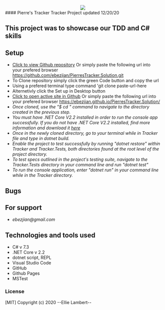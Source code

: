<div align="center">
<img src="https://user-images.githubusercontent.com/49379604/99859318-b8f5c700-2b5d-11eb-9977-056ef61ecdb3.png">
</div>
#### Pierre's Tracker Tracker Project  updated 12/20/20

## This project was to showcase our TDD and C# skills

## Setup

- [Click to view Github repository](https://github.com/ebezjian/PierresTracker.Solution.git) Or simply paste the following url into your prefered browser https://github.com/ebezjian/PierresTracker.Solution.git
- To Clone repository simply click the green Code button and copy the url
- Using a prefered terminal type command 'git clone paste-url-here
- Alternetivly click the Set up in Desktop button
- [Click to open active site in Github](https://ebezjian.github.io/PierresTracker.Solution/) Or simply paste the following url into your prefered browser https://ebezjian.github.io/PierresTracker.Solution/
- _Once cloned, use the "$ cd " command to navigate to the directory created in the previous step._
- _You must have .NET Core V2.2 installed in order to run the console app successfully. If you do not have .NET Core V2.2 installed, find more information and download it [here](https://dotnet.microsoft.com/download/dotnet-core/2.2)_
- _Once in the newly cloned directory, go to your terminal while in Tracker file and type in dotnet build._
- _Enable the project to test successfully by running "dotnet restore" within Tracker and Tracker.Tests, both directories found at the root level of the project directory._
- _To test specs outlined in the project's testing suite, navigate to the Tracker.Tests directory in your command line and run "dotnet test"_
- _To run the console application, enter "dotnet run" in your command line while in the Tracker directory._


## Bugs


## For support

- _ebezjian@gmail.com_


## Technologies and tools used
- C# v 7.3
- .NET Core v 2.2
- dotnet script, REPL
- Visual Studio Code
- GitHub
- Github Pages
- MSTest


### License

[MIT] Copyright (c) 2020 --Ellie Lambert--